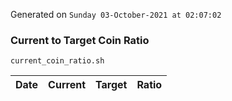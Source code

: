 Generated on `Sunday 03-October-2021 at 02:07:02`

### Current to Target Coin Ratio
`current_coin_ratio.sh`

Date|Current|Target|Ratio
---|---|---|---
